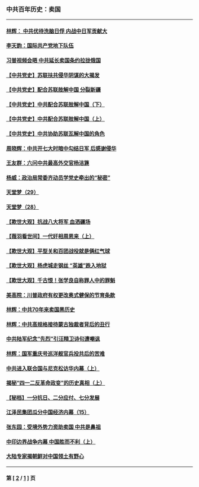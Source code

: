 ### 中共百年历史：卖国
---
#### [林辉： 中共优待洗脑日俘 内战中日军贡献大](../../pages/nf1176117/n13624644.md?02040430) 
#### [李天韵：国际共产党地下队伍](../../pages/nf1176117/n13611808.md?02040430) 
#### [习普视频会晤 中共延长卖国条约拉拢俄国](../../pages/nf1176117/n13060971.md?02040430) 
#### [【中共党史】苏联扶共侵华阴谋的大揭发](../../pages/nf1176117/n13056050.md?02040430) 
#### [【中共党史】配合苏联肢解中国 分裂新疆](../../pages/nf1176117/n13040700.md?02040430) 
#### [【中共党史】中共配合苏联肢解中国（下）](../../pages/nf1176117/n13035660.md?02040430) 
#### [【中共党史】中共配合苏联肢解中国（上）](../../pages/nf1176117/n13030262.md?02040430) 
#### [【中共党史】中共协助苏联瓦解中国的角色](../../pages/nf1176117/n13018109.md?02040430) 
#### [周晓辉：中共开七大时暗中勾结日军 后感谢侵华](../../pages/nf1176117/n12921960.md?02040430) 
#### [王友群：六问中共最高外交官杨洁篪](../../pages/nf1176117/n12836495.md?02040430) 
#### [杨威：政治局常委齐动员学党史牵出的“秘密”](../../pages/nf1176117/n12764642.md?02040430) 
#### [天堂梦（29）](../../pages/nf1176117/n12408465.md?02040430) 
#### [天堂梦（28）](../../pages/nf1176117/n12408309.md?02040430) 
#### [【欺世大观】抗战八大将军 血洒疆场](../../pages/nf1176117/n12357044.md?02040430) 
#### [【薇羽看世间】一代奸相周恩来（上）](../../pages/nf1176117/n12401109.md?02040430) 
#### [【欺世大观】平型关和百团战役就是俩红气球](../../pages/nf1176117/n12359157.md?02040430) 
#### [【欺世大观】杨虎城走钢丝 “英雄”跌入地狱](../../pages/nf1176117/n12358840.md?02040430) 
#### [【欺世大观】千古恨！张学良自称罪人中的罪魁](../../pages/nf1176117/n12358629.md?02040430) 
#### [美高院：川普政府有权更改奥式健保的节育条款](../../pages/nf1176117/n12242171.md?02040430) 
#### [林辉：中共70年来卖国黑历史](../../pages/nf1176117/n11552181.md?02040430) 
#### [林辉：中共高规格接待蒙古独裁者背后的丑行](../../pages/nf1176117/n11225005.md?02040430) 
#### [中共陆军纪念“先烈”引汪精卫诗句遭嘲讽](../../pages/nf1176117/n11153345.md?02040430) 
#### [林辉：国军重庆号巡洋舰官兵投共后的苦难](../../pages/nf1176117/n10997801.md?02040430) 
#### [中共进入联合国与尼克松访华内幕（上）](../../pages/nf1176117/n10138788.md?02040430) 
#### [揭秘“四一二反革命政变”的历史真相（上）](../../pages/nf1176117/n9996650.md?02040430) 
#### [【秘档】一分抗日、二分应付、七分发展](../../pages/nf1176117/n9331484.md?02040430) 
#### [江泽民集团瓜分中国经济内幕（15）](../../pages/nf1176117/n9268584.md?02040430) 
#### [张东园：受境外势力资助卖国 中共是鼻祖](../../pages/nf1176117/n9272480.md?02040430) 
#### [中印边界战争内幕 中国胜而不利（上）](../../pages/nf1176117/n9252458.md?02040430) 
#### [大陆专家揭朝鲜对中国领土有野心](../../pages/nf1176117/n9074056.md?02040430) 

---
#### 第 [ [2](./2.md?02040430) / [1](./1.md?02040430) ] 页
